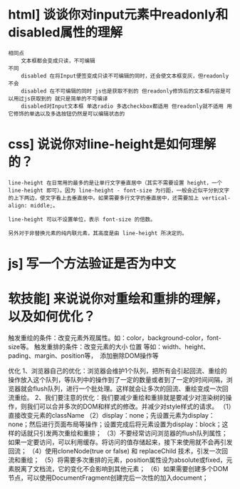 # html] 谈谈你对input元素中readonly和disabled属性的理解
	相同点 
		文本框都会变成只读，不可编辑
	不同
		disabled 在将Input便签变成只读不可编辑的同时，还会使文本框变灰，但readonly不会
		disabled 在不可编辑的同时 js也是获取不到的 但readonly修饰后的文本框内容是可以用过js获取到的 就只是简单的不可编译
		disabled对Input文本框 单选radio 多选checkbox都适用 但readonly就不适用 用它修饰的单选以及多选按钮仍然是可以编辑状态的
# css] 说说你对line-height是如何理解的？
	line-height 在日常用的最多的是让单行文字垂直居中（其实不需要设置 height，一个 line-height 即可）。因为 line-height - font-size 为行距，一般会近似平分到文字的上下两边，使文字看上去垂直居中。如果需要多行文字的垂直居中，还需要加上 vertical-align: middle;。

	line-height 可以不设置单位，表示 font-size 的倍数。

	另外对于非替换元素的纯内联元素，其高度是由 line-height 所决定的。
# js] 写一个方法验证是否为中文
# 软技能] 来说说你对重绘和重排的理解，以及如何优化？
触发重绘的条件：改变元素外观属性。如：color，background-color，font-size等。
触发重排的条件：改变元素的大小 位置 等如：width、height、pading、margin、position等，　添加删除DOM操作等

优化
1、浏览器自己的优化：浏览器会维护1个队列，把所有会引起回流、重绘的操作放入这个队列，等队列中的操作到了一定的数量或者到了一定的时间间隔，浏览器就会flush队列，进行一个批处理。这样就会让多次的回流、重绘变成一次回流重绘。
2、我们要注意的优化：我们要减少重绘和重排就是要减少对渲染树的操作，则我们可以合并多次的DOM和样式的修改。并减少对style样式的请求。
（1）直接改变元素的className
（2）display：none；先设置元素为display：none；然后进行页面布局等操作；设置完成后将元素设置为display：block；这样的话就只引发两次重绘和重排；
（3）不要经常访问浏览器的flush队列属性；如果一定要访问，可以利用缓存。将访问的值存储起来，接下来使用就不会再引发回流；
（4）使用cloneNode(true or false) 和 replaceChild 技术，引发一次回流和重绘；
（5）将需要多次重排的元素，position属性设为absolute或fixed，元素脱离了文档流，它的变化不会影响到其他元素；
（6）如果需要创建多个DOM节点，可以使用DocumentFragment创建完后一次性的加入document；

